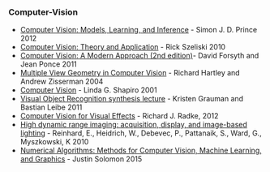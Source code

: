 ### Computer-Vision

* [Computer Vision: Models, Learning, and Inference](http://www.computervisionmodels.com/) - Simon J. D. Prince 2012
* [Computer Vision: Theory and Application](http://szeliski.org/Book/) - Rick Szeliski 2010
* [Computer Vision: A Modern Approach (2nd edition)](https://eclass.teicrete.gr/modules/document/file.php/TM152/Books/Computer%20Vision%20-%20A%20Modern%20Approach%20-%20D.%20Forsyth,%20J.%20Ponce.pdf)- David Forsyth and Jean Ponce 2011
* [Multiple View Geometry in Computer Vision](http://www.robots.ox.ac.uk/~vgg/hzbook/) - Richard Hartley and Andrew Zisserman 2004
* [Computer Vision](http://nana.lecturer.pens.ac.id/index_files/referensi/computer_vision/Computer%20Vision.pdf) - Linda G. Shapiro 2001
* [Visual Object Recognition synthesis lecture](https://www.morganclaypool.com/doi/abs/10.2200/S00332ED1V01Y201103AIM011) - Kristen Grauman and Bastian Leibe 2011
* [Computer Vision for Visual Effects](https://cvfxbook.com/) - Richard J. Radke, 2012
* [High dynamic range imaging: acquisition, display, and image-based lighting](http://webstaff.itn.liu.se/~jonun/web/teaching/2009-TNCG13/Siggraph08/class/HDRI_and_IBL/HDRIcourse08.pdf) - Reinhard, E., Heidrich, W., Debevec, P., Pattanaik, S., Ward, G., Myszkowski, K 2010
* [Numerical Algorithms: Methods for Computer Vision, Machine Learning, and Graphics](https://people.csail.mit.edu/jsolomon/share/book/numerical_book.pdf) - Justin Solomon 2015

